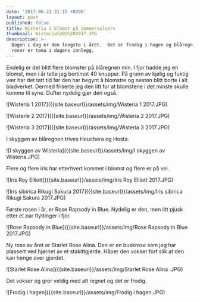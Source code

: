 ```yaml
---
date: '2017-06-21 21:15 +0200'
layout: post
published: false
title: Wisteria i blomst på sommersolverv
thumbnail: Wisteria%202%202017.JPG
description: >-
  Dagen i dag er den lengste i året.  Det er frodig i hagen og blåregn, Iris og
  roser er tema i dagens innlegg.
---
```


Endelig er det blitt flere blomster på blåregnen min. I fjor hadde jeg en blomst, men i år telte jeg bortimot 40 knupper. På grunn av kjølig og fuktig vær har det tatt tid før den har begynt å blomstre og nesten blitt borte i alt bladverket. Dermed friserte jeg den litt for at blomstene i det minste skulle komme til syne. Dufter nydelig gjør den også.

![Wisteria 1 2017]({{site.baseurl}}/assets/img/Wisteria 1 2017.JPG)

![Wisterie 2 2017]({{site.baseurl}}/assets/img/Wisteria 2 2017.JPG)

<!--more-->

![Wisteria 3 2017]({{site.baseurl}}/assets/img/Wisteria 3 2017.JPG)

I skyggen av blåregnen trives Heuchera og Hosta. 

![I skyggen av Wisteria]({{site.baseurl}}/assets/img/I skyggen av Wisteria.JPG)

Flere og flere iris har etterhvert kommet i blomst og flere er på vei.

![Iris Roy Elliott]({{site.baseurl}}/assets/img/Iris Roy Elliott 2017.JPG)

![Iris sibirica Rikugi Sakura 2017]({{site.baseurl}}/assets/img/Iris sibirica Rikugi Sakura 2017.JPG)

Første rosen i år, er Rose Rapsody in Blue. Nydelig er den, men litt pjusk etter et par flyttinger i fjor. 

![Rose Rapsody in Blue]({{site.baseurl}}/assets/img/Rose Rapsody in Blue 2017.JPG)

Ny rose av året er Starlet Rose Alina. Den er en buskrose som jeg har plassert ved hjørnet av et stakittgjerde. Håper den vokser fort slik at den kan henge over gjerdet. 

![Starlet Rose Alina]({{site.baseurl}}/assets/img/Starlet Rose Alina .JPG)

Det vokser og gror veldig med alt regnet og det er frodig. 

![Frodig i hagen]({{site.baseurl}}/assets/img/Frodig i hagen.JPG)


